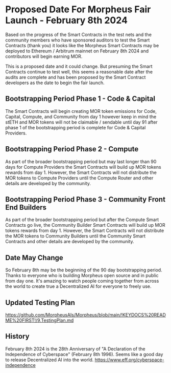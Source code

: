 # Proposed Date For Morpheus Fair Launch - February 8th 2024
Based on the progress of the Smart Contracts in the test nets and the community members who have sponsored auditors to test the Smart Contracts (thank you) it looks like the Morpheus Smart Contracts may be deployed to Ethereum / Arbitrum mainnet on February 8th 2024 and contributors will begin earning MOR.

This is a proposed date and it could change. But presuming the Smart Contracts continue to test well, this seems a reasonable date after the audits are complete and has been proposed by the Smart Contract developers as the date to begin the fair launch.

## Bootstrapping Period Phase 1 - Code & Capital
The Smart Contracts will begin creating MOR token emissions for Code, Capital, Compute, and Community from day 1 however keep in mind the stETH and MOR tokens will not be claimable / sendable until day 91 after phase 1 of the bootstrapping period is complete for Code & Capital Providers.

## Bootstrapping Period Phase 2 - Compute
As part of the broader bootstrapping period but may last longer than 90 days for Compute Providers the Smart Contracts will build up MOR tokens rewards from day 1. However, the Smart Contracts will not distribute the MOR tokens to Compute Providers until the Compute Router and other details are developed by the community.

## Bootstrapping Period Phase 3 - Community Front End Builders
As part of the broader bootstrapping period but after the Compute Smart Contracts go live, the Community Builder Smart Contracts will build up MOR tokens rewards from day 1. However, the Smart Contracts will not distribute the MOR tokens to Community Builders until the Community Smart Contracts and other details are developed by the community.

## Date May Change
So February 8th may be the beginning of the 90 day bootstrapping period. Thanks to everyone who is building Morpheus open source and in public from day one. It's amazing to watch people coming together from across the world to create true a Decentralized AI for everyone to freely use.

## Updated Testing Plan
https://github.com/MorpheusAIs/Morpheus/blob/main/!KEYDOCS%20README%20FIRST!/9.TestingPlan.md

## History
February 8th 2024 is the 28th Anniversary of "A Declaration of the Independence of Cyberspace" (February 8th 1996). Seems like a good day to release Decentralized AI into the world.
https://www.eff.org/cyberspace-independence
